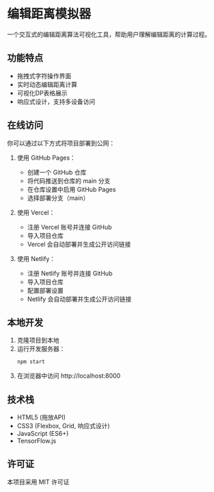 # 编辑距离模拟器

一个交互式的编辑距离算法可视化工具，帮助用户理解编辑距离的计算过程。

## 功能特点

- 拖拽式字符操作界面
- 实时动态编辑距离计算
- 可视化DP表格展示
- 响应式设计，支持多设备访问

## 在线访问

你可以通过以下方式将项目部署到公网：

1. 使用 GitHub Pages：
   - 创建一个 GitHub 仓库
   - 将代码推送到仓库的 main 分支
   - 在仓库设置中启用 GitHub Pages
   - 选择部署分支（main）

2. 使用 Vercel：
   - 注册 Vercel 账号并连接 GitHub
   - 导入项目仓库
   - Vercel 会自动部署并生成公开访问链接

3. 使用 Netlify：
   - 注册 Netlify 账号并连接 GitHub
   - 导入项目仓库
   - 配置部署设置
   - Netlify 会自动部署并生成公开访问链接

## 本地开发

1. 克隆项目到本地
2. 运行开发服务器：
   ```bash
   npm start
   ```
3. 在浏览器中访问 http://localhost:8000

## 技术栈

- HTML5 (拖放API)
- CSS3 (Flexbox, Grid, 响应式设计)
- JavaScript (ES6+)
- TensorFlow.js

## 许可证

本项目采用 MIT 许可证
